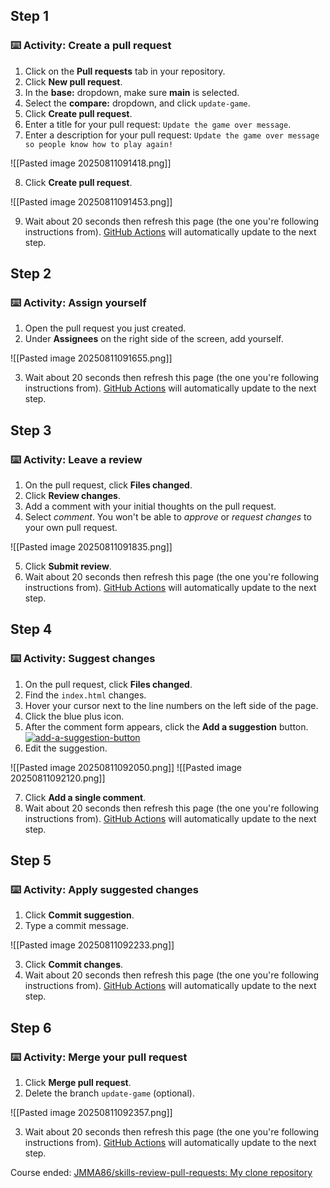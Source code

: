 ## Step 1
### ⌨️ Activity: Create a pull request
1. Click on the **Pull requests** tab in your repository.
2. Click **New pull request**.
3. In the **base:** dropdown, make sure **main** is selected.
4. Select the **compare:** dropdown, and click `update-game`.
5. Click **Create pull request**.
6. Enter a title for your pull request: `Update the game over message`.
7. Enter a description for your pull request: `Update the game over message so people know how to play again!`

![[Pasted image 20250811091418.png]]

8. Click **Create pull request**.

![[Pasted image 20250811091453.png]]

9. Wait about 20 seconds then refresh this page (the one you're following instructions from). [GitHub Actions](https://docs.github.com/en/actions) will automatically update to the next step.

## Step 2
### ⌨️ Activity: Assign yourself
1. Open the pull request you just created.
2. Under **Assignees** on the right side of the screen, add yourself.

![[Pasted image 20250811091655.png]]

3. Wait about 20 seconds then refresh this page (the one you're following instructions from). [GitHub Actions](https://docs.github.com/en/actions) will automatically update to the next step.

## Step 3
### ⌨️ Activity: Leave a review
1. On the pull request, click **Files changed**.
2. Click **Review changes**.
3. Add a comment with your initial thoughts on the pull request.
4. Select _comment_. You won't be able to _approve_ or _request changes_ to your own pull request.

![[Pasted image 20250811091835.png]]

5. Click **Submit review**.
6. Wait about 20 seconds then refresh this page (the one you're following instructions from). [GitHub Actions](https://docs.github.com/en/actions) will automatically update to the next step.

## Step 4
### ⌨️ Activity: Suggest changes
1. On the pull request, click **Files changed**.
2. Find the `index.html` changes.
3. Hover your cursor next to the line numbers on the left side of the page.
4. Click the blue plus icon.
5. After the comment form appears, click the **Add a suggestion** button.  
    [![add-a-suggestion-button](https://user-images.githubusercontent.com/97056108/184449714-61e8ee51-824a-48c1-9436-2dfd67f2c070.png)](https://user-images.githubusercontent.com/97056108/184449714-61e8ee51-824a-48c1-9436-2dfd67f2c070.png)
6. Edit the suggestion.

![[Pasted image 20250811092050.png]]
![[Pasted image 20250811092120.png]]

7. Click **Add a single comment**.
8. Wait about 20 seconds then refresh this page (the one you're following instructions from). [GitHub Actions](https://docs.github.com/en/actions) will automatically update to the next step.

## Step 5
### ⌨️ Activity: Apply suggested changes
1. Click **Commit suggestion**.
2. Type a commit message.

![[Pasted image 20250811092233.png]]

3. Click **Commit changes**.
4. Wait about 20 seconds then refresh this page (the one you're following instructions from). [GitHub Actions](https://docs.github.com/en/actions) will automatically update to the next step.

## Step 6
### ⌨️ Activity: Merge your pull request
1. Click **Merge pull request**.
2. Delete the branch `update-game` (optional).

![[Pasted image 20250811092357.png]]

3. Wait about 20 seconds then refresh this page (the one you're following instructions from). [GitHub Actions](https://docs.github.com/en/actions) will automatically update to the next step.

Course ended: [JMMA86/skills-review-pull-requests: My clone repository](https://github.com/JMMA86/skills-review-pull-requests)